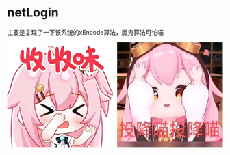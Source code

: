 # netLogin
主要是复现了一下该系统的xEncode算法，魔鬼算法可怕喵

<div style="display: flex; justify-content: space-between;">
  <img src="./images/ssw.jpg" width="49%" />
  <img src="./images/tx2.jpg" width="49%" />
</div>